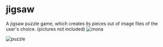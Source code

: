 # jigsaw
A jigsaw puzzle game, which creates its pieces out of image files of the user's choice.
(pictures not included)
![mona](https://github.com/user-attachments/assets/e0d8d961-705e-490c-8579-379a1495f725)


![puzzle](https://github.com/miklos1125/jigsaw/assets/127934692/0bdb9d1c-19ee-41f2-b744-7d47c359cec8)

